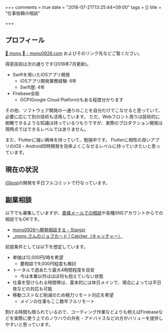 +++
comments = true
date = "2018-07-21T13:25:44+09:00"
tags = []
title = "仕事依頼の相談"

+++

## プロフィール

[🐶 mono  - mono0926.com](https://mono0926.com/page/about/) およびそのリンク先などご覧ください。

得意技術は次の通りです(2018年7月更新)。

- Swiftを用いたiOSアプリ開発
  - iOSアプリ開発業務経験: 6年
  - Swift歴: 4年
- Firebase全般
  - GCP(Google Cloud Platform)もある程度分かります

その他、ソフトウェア開発の一通りのことを自分だけでこなせると思っていて、必要に応じて別の技術も活用しています。
ただ、Webフロント周りは技術的に俯瞰できるような知識は持っているつもりですが、実際のプロダクション開発は現時点ではできるレベルではありません。

また、Flutterに強い興味を持っていて、勉強中です。
Flutterに相性の良いアプリのiOS・Android同時開発を効率よくこなせるレベルに持っていきたいと思っています。

## 現在の状況

[iGhost](https://www.ighost.jp)の開発を平日フルコミットで行なっています。

## 副業相談

以下でも募集していますが、[直接メールでの相談](mailto:mono0926@gmail.com)や各種SNSアカウントからでの相談でもOKです。

- [mono0926へ開発相談する - Stargzr](https://stargzr.net/users/mono0926/contact/new)
- [_mono さんのジョブカード | Catcher（キャッチャー）](https://catcher.tw/cards/BU_eb_05ogwOvtmjkPdxbA)

前提条件としては以下を想定しています。

- 単価は12,000円/時を希望
  - 要相談で9,000円程度も検討
- トータルで週あたり最大4時間程度を目安
  - 今は本業以外はほぼ何も抱えていない状態
- 仕事を受けられる時間帯は、基本的には休日メインで、場合によっては平日夜などの対応も可能 
- 移動コストなど削減のため極力リモート対応を希望
  - メインの仕事もここ数年フルリモート

割ける時間も限られているので、コーディング作業などよりも例えばFirebaseなどを実際に使う上でのノウハウの共有・アドバイスなどの方がバリューを提供しやすいと思っています。
